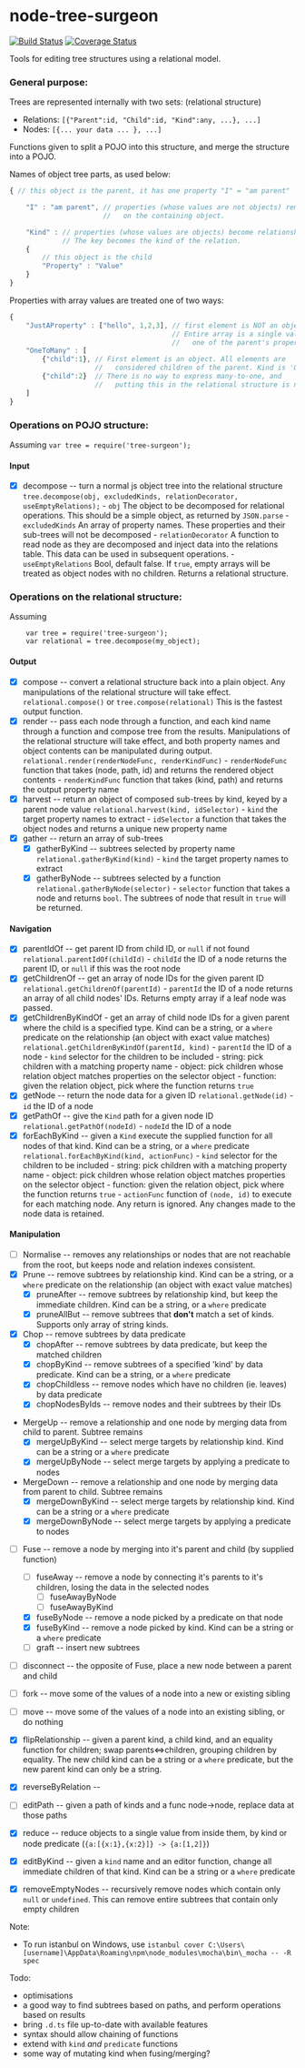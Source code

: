 node-tree-surgeon
=================
[![Build Status](https://travis-ci.org/i-e-b/node-tree-surgeon.svg?branch=master)](https://travis-ci.org/i-e-b/node-tree-surgeon) [![Coverage Status](https://img.shields.io/coveralls/i-e-b/node-tree-surgeon.svg)](https://coveralls.io/r/i-e-b/node-tree-surgeon?branch=master)

Tools for editing tree structures using a relational model.

### General purpose:

Trees are represented internally with two sets: (relational structure)

* Relations: `[{"Parent":id, "Child":id, "Kind":any, ...}, ...]`
* Nodes: `[{... your data ... }, ...]`

Functions given to split a POJO into this structure, and merge the structure into a POJO.

Names of object tree parts, as used below:
```javascript
{ // this object is the parent, it has one property "I" = "am parent"

    "I" : "am parent", // properties (whose values are not objects) remain
                       //   on the containing object.

    "Kind" : // properties (whose values are objects) become relationships.
             // The key becomes the kind of the relation.
    {
        // this object is the child
        "Property" : "Value"
    }
}
```

Properties with array values are treated one of two ways:
```javascript
{
    "JustAProperty" : ["hello", 1,2,3], // first element is NOT an object.
                                        // Entire array is a single value,
                                        //   one of the parent's properties
    "OneToMany" : [
        {"child":1}, // First element is an object. All elements are
                     //   considered children of the parent. Kind is 'OneToMany'
        {"child":2}  // There is no way to express many-to-one, and
                     //   putting this in the relational structure is not supported.
    ]
}
```

### Operations on POJO structure:

Assuming `var tree = require('tree-surgeon');`

#### Input

- [x] decompose -- turn a normal js object tree into the relational structure
      `tree.decompose(obj, excludedKinds, relationDecorator, useEmptyRelations);`
      - `obj` The object to be decomposed for relational operations. This should be a simple object, as returned by `JSON.parse`
      - `excludedKinds` An array of property names. These properties and their sub-trees will not be decomposed
      - `relationDecorator` A function to read node as they are decomposed and inject data into the relations table. This data can be used in subsequent operations.
      - `useEmptyRelations` Bool, default false. If `true`, empty arrays will be treated as object nodes with no children.
      Returns a relational structure.

### Operations on the relational structure:

Assuming
```
    var tree = require('tree-surgeon');
    var relational = tree.decompose(my_object);
```

#### Output

- [x] compose -- convert a relational structure back into a plain object. Any manipulations of the relational structure will take effect.
      `relational.compose()` or `tree.compose(relational)`
      This is the fastest output function.
- [x] render -- pass each node through a function, and each kind name through a function and compose tree from the results. Manipulations of the relational structure will take effect, and both property names and object contents can be manipulated during output.
      `relational.render(renderNodeFunc, renderKindFunc)`
      - `renderNodeFunc` function that takes (node, path, id) and returns the rendered object contents
      - `renderKindFunc` function that takes (kind, path) and returns the output property name
- [x] harvest -- return an object of composed sub-trees by kind, keyed by a parent node value
      `relational.harvest(kind, idSelector)`
      - `kind` the target property names to extract
      - `idSelector` a function that takes the object nodes and returns a unique new property name
- [x] gather -- return an array of sub-trees
    - [x] gatherByKind -- subtrees selected by property name
          `relational.gatherByKind(kind)`
          - `kind` the target property names to extract
    - [x] gatherByNode -- subtrees selected by a function
          `relational.gatherByNode(selector)`
          - `selector` function that takes a node and returns `bool`. The subtrees of node that result in `true` will be returned.

#### Navigation

- [x] parentIdOf -- get parent ID from child ID, or `null` if not found
      `relational.parentIdOf(childId)`
      - `childId` the ID of a node
      returns the parent ID, or `null` if this was the root node
- [x] getChildrenOf -- get an array of node IDs for the given parent ID
      `relational.getChildrenOf(parentId)`
      - `parentId` the ID of a node
      returns an array of all child nodes' IDs. Returns empty array if a leaf node was passed.
- [x] getChildrenByKindOf - get an array of child node IDs for a given parent where the child is a specified type. Kind can be a string, or a `where` predicate on the relationship (an object with exact value matches)
      `relational.getChildrenByKindOf(parentId, kind)`
      - `parentId` the ID of a node
      - `kind` selector for the children to be included
         - string: pick children with a matching property name
         - object: pick children whose relation object matches properties on the selector object
         - function: given the relation object, pick where the function returns `true`
- [x] getNode -- return the node data for a given ID
      `relational.getNode(id)`
      - `id` the ID of a node
- [x] getPathOf -- give the `Kind` path for a given node ID
      `relational.getPathOf(nodeId)`
      - `nodeId` the ID of a node
- [x] forEachByKind -- given a `Kind` execute the supplied function for all nodes of that kind. Kind can be a string, or a `where` predicate
      `relational.forEachByKind(kind, actionFunc)`
      - `kind` selector for the children to be included
         - string: pick children with a matching property name
         - object: pick children whose relation object matches properties on the selector object
         - function: given the relation object, pick where the function returns `true`
      - `actionFunc` function of `(node, id)` to execute for each matching node. Any return is ignored. Any changes made to the node data is retained.

#### Manipulation

- [ ] Normalise -- removes any relationships or nodes that are not reachable from the root, but keeps node and relation indexes consistent.
- [x] Prune -- remove subtrees by relationship kind. Kind can be a string, or a `where` predicate on the relationship (an object with exact value matches)
    - [x] pruneAfter -- remove subtrees by relationship kind, but keep the immediate children. Kind can be a string, or a `where` predicate
    - [x] pruneAllBut -- remove subtrees that **don't** match a set of kinds. Supports only array of string kinds.
- [x] Chop -- remove subtrees by data predicate
    - [x] chopAfter -- remove subtrees by data predicate, but keep the matched children
    - [x] chopByKind -- remove subtrees of a specified 'kind' by data predicate. Kind can be a string, or a `where` predicate
    - [x] chopChildless -- remove nodes which have no children (ie. leaves) by data predicate
    - [x] chopNodesByIds -- remove nodes and their subtrees by their IDs
- MergeUp -- remove a relationship and one node by merging data from child to parent. Subtree remains
    - [x] mergeUpByKind -- select merge targets by relationship kind. Kind can be a string or a `where` predicate
    - [x] mergeUpByNode -- select merge targets by applying a predicate to nodes
- MergeDown -- remove a relationship and one node by merging data from parent to child. Subtree remains
    - [x] mergeDownByKind -- select merge targets by relationship kind. Kind can be a string or a `where` predicate
    - [x] mergeDownByNode -- select merge targets by applying a predicate to nodes
- [ ] Fuse -- remove a node by merging into it's parent and child (by supplied function)
    - [ ] fuseAway -- remove a node by connecting it's parents to it's children, losing the data in the selected nodes
        - [ ] fuseAwayByNode
        - [ ] fuseAwayByKind
    - [x] fuseByNode -- remove a node picked by a predicate on that node
    - [x] fuseByKind -- remove a node picked by kind. Kind can be a string or a `where` predicate
    - [ ] graft -- insert new subtrees
- [ ] disconnect -- the opposite of Fuse, place a new node between a parent and child
- [ ] fork -- move some of the values of a node into a new or existing sibling
- [ ] move -- move some of the values of a node into an existing sibling, or do nothing
- [x] flipRelationship -- given a parent kind, a child kind, and an equality function for children; swap parents⇔children, grouping children by equality. The new child kind can be a string or a `where` predicate, but the new parent kind can only be a string.
- [x] reverseByRelation -- 
- [ ] editPath -- given a path of kinds and a func node→node, replace data at those paths
- [x] reduce -- reduce objects to a single value from inside them, by kind or node predicate (` {a:[{x:1},{x:2}]} -> {a:[1,2]} `)
- [x] editByKind -- given a `kind` name and an editor function, change all immediate children of that kind. Kind can be a string or a `where` predicate
- [x] removeEmptyNodes -- recursively remove nodes which contain only `null` or `undefined`. This can remove entire subtrees that contain only empty children


Note:
* To run istanbul on Windows, use `istanbul cover C:\Users\[username]\AppData\Roaming\npm\node_modules\mocha\bin\_mocha -- -R spec`

Todo:
* optimisations
* a good way to find subtrees based on paths, and perform operations based on results
* bring `.d.ts` file up-to-date with available features
* syntax should allow chaining of functions
* extend with `kind` *and* `predicate` functions
* some way of mutating kind when fusing/merging?
